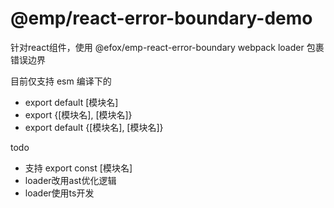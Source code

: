 # @emp/react-error-boundary-demo
针对react组件，使用 @efox/emp-react-error-boundary webpack loader 包裹错误边界

目前仅支持 esm 编译下的
+ export default [模块名]
+ export {[模块名], [模块名]}
+ export default {[模块名], [模块名]}

todo
+ 支持 export const [模块名]
+ loader改用ast优化逻辑
+ loader使用ts开发